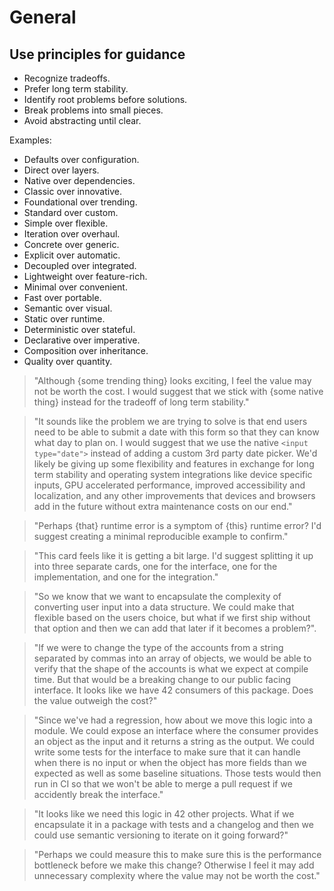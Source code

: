 # General

## Use principles for guidance

- Recognize tradeoffs.
- Prefer long term stability.
- Identify root problems before solutions.
- Break problems into small pieces.
- Avoid abstracting until clear.

Examples:

- Defaults over configuration.
- Direct over layers.
- Native over dependencies.
- Classic over innovative.
- Foundational over trending.
- Standard over custom.
- Simple over flexible.
- Iteration over overhaul.
- Concrete over generic.
- Explicit over automatic.
- Decoupled over integrated.
- Lightweight over feature-rich.
- Minimal over convenient.
- Fast over portable.
- Semantic over visual.
- Static over runtime.
- Deterministic over stateful.
- Declarative over imperative.
- Composition over inheritance.
- Quality over quantity.

> "Although {some trending thing} looks exciting, I feel the value may not be
> worth the cost. I would suggest that we stick with {some native thing} instead
> for the tradeoff of long term stability."

> "It sounds like the problem we are trying to solve is that end users need to
> be able to submit a date with this form so that they can know what day to plan
> on. I would suggest that we use the native `<input type="date">` instead of
> adding a custom 3rd party date picker. We'd likely be giving up some
> flexibility and features in exchange for long term stability and operating
> system integrations like device specific inputs, GPU accelerated performance,
> improved accessibility and localization, and any other improvements that
> devices and browsers add in the future without extra maintenance costs on our
> end."

> "Perhaps {that} runtime error is a symptom of {this} runtime error? I'd
> suggest creating a minimal reproducible example to confirm."

> "This card feels like it is getting a bit large. I'd suggest splitting it up
> into three separate cards, one for the interface, one for the implementation,
> and one for the integration."

> "So we know that we want to encapsulate the complexity of converting user
> input into a data structure. We could make that flexible based on the users
> choice, but what if we first ship without that option and then we can add that
> later if it becomes a problem?".

> "If we were to change the type of the accounts from a string separated by
> commas into an array of objects, we would be able to verify that the shape of
> the accounts is what we expect at compile time. But that would be a breaking
> change to our public facing interface. It looks like we have 42 consumers of
> this package. Does the value outweigh the cost?"

> "Since we've had a regression, how about we move this logic into a module. We
> could expose an interface where the consumer provides an object as the input
> and it returns a string as the output. We could write some tests for the
> interface to make sure that it can handle when there is no input or when the
> object has more fields than we expected as well as some baseline situations.
> Those tests would then run in CI so that we won't be able to merge a pull
> request if we accidently break the interface."

> "It looks like we need this logic in 42 other projects. What if we encapsulate
> it in a package with tests and a changelog and then we could use semantic
> versioning to iterate on it going forward?"

> "Perhaps we could measure this to make sure this is the performance bottleneck
> before we make this change? Otherwise I feel it may add unnecessary complexity
> where the value may not be worth the cost."

